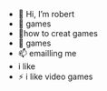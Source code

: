 - 👋 Hi, I’m robert
- 👀 games
- 🌱how to creat games
- 💞️ games
- 📫 emailling me
- i like
- ⚡ i like video games

<!---
itrecingtimebabby/itrecingtimebabby is a ✨ special ✨ repository because its `README.md` (this file) appears on your GitHub profile.
You can click the Preview link to take a look at your changes.
--->
